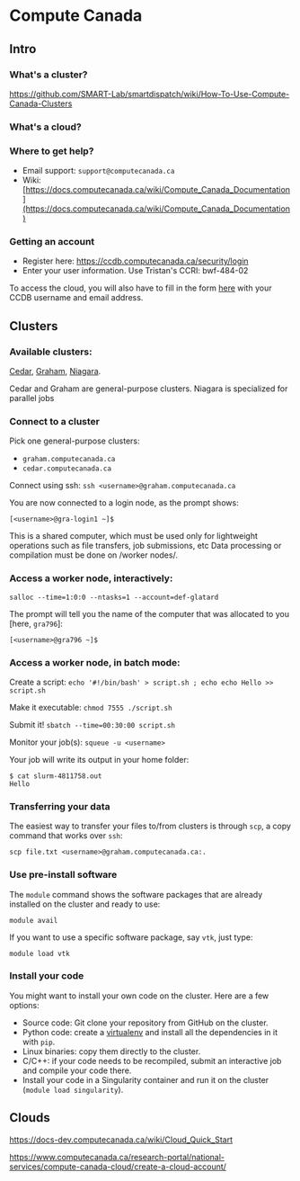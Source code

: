 # Compute Canada 

## Intro

### What's a cluster?

https://github.com/SMART-Lab/smartdispatch/wiki/How-To-Use-Compute-Canada-Clusters

### What's a cloud?


### Where to get help?

* Email support: ```support@computecanada.ca```
* Wiki: [https://docs.computecanada.ca/wiki/Compute_Canada_Documentation](https://docs.computecanada.ca/wiki/Compute_Canada_Documentation)

### Getting an account

* Register here: https://ccdb.computecanada.ca/security/login
* Enter your user information. Use Tristan's CCRI: bwf-484-02

 To access the cloud, you will also have to fill in the form 
 [here](https://www.computecanada.ca/research-portal/national-services/compute-canada-cloud/create-a-cloud-account)
 with your CCDB username and email address.


## Clusters

### Available clusters:

[Cedar](https://docs.computecanada.ca/wiki/Cedar), 
[Graham](https://docs.computecanada.ca/wiki/Graham), 
[Niagara](https://docs.computecanada.ca/wiki/Niagara).

Cedar and Graham are general-purpose clusters. Niagara is specialized for parallel jobs

### Connect to a cluster

Pick one general-purpose clusters:
* ```graham.computecanada.ca```
* ```cedar.computecanada.ca```

Connect using ssh:
```ssh <username>@graham.computecanada.ca```

You are now connected to a login node, as the prompt shows:

```[<username>@gra-login1 ~]$```

 This is a shared computer, which must be used only for lightweight 
 operations such as file transfers, job submissions, etc Data 
 processing or compilation must be done on /worker nodes/.

### Access a worker node, interactively:

```salloc --time=1:0:0 --ntasks=1 --account=def-glatard```

The prompt will tell you the name of the computer that was allocated to you [here, ```gra796```]:

```[<username>@gra796 ~]$```


### Access a worker node, in batch mode:

Create a script:
```echo '#!/bin/bash' > script.sh ; echo echo Hello >> script.sh```

Make it executable:
```chmod 7555 ./script.sh```

Submit it!
```sbatch --time=00:30:00 script.sh```

Monitor your job(s):
```squeue -u <username>```

Your job will write its output in your home folder:
`````````
$ cat slurm-4811758.out 
Hello
`````````

### Transferring your data

The easiest way to transfer your files to/from clusters is through ```scp```, 
a copy command that works over ```ssh```:

```scp file.txt <username>@graham.computecanada.ca:.```

### Use pre-install software

The ```module``` command shows the software packages that are already installed on the cluster and ready to use:

```module avail```

If you want to use a specific software package, say ```vtk```, just type:

```module load vtk```


### Install your code

You might want to install your own code on the cluster. Here are a few options:

* Source code: Git clone your repository from GitHub on the cluster.
* Python code: create a 
[virtualenv](https://www.dabapps.com/blog/introduction-to-pip-and-virtualenv-python)
and install all the dependencies in it with ```pip```.
* Linux binaries: copy them directly to the cluster.
* C/C++: if your code needs to be recompiled, submit an interactive job and compile your code there.
* Install your code in a Singularity container and run it on the cluster (```module load singularity```).


## Clouds

https://docs-dev.computecanada.ca/wiki/Cloud_Quick_Start

https://www.computecanada.ca/research-portal/national-services/compute-canada-cloud/create-a-cloud-account/

